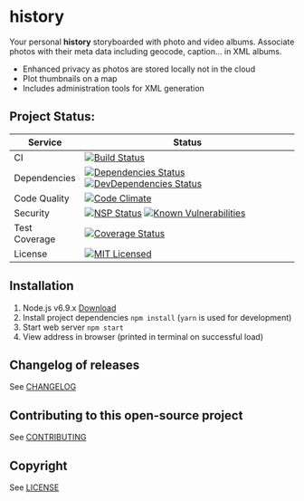 # history

Your personal **history** storyboarded with photo and video albums.  Associate photos with their meta data including geocode, caption... in XML albums.
* Enhanced privacy as photos are stored locally not in the cloud
* Plot thumbnails on a map
* Includes administration tools for XML generation

## Project Status:
| Service | Status |
|---|---|
| CI | [![Build Status](https://travis-ci.org/danactive/history.png?branch=master)](https://travis-ci.org/danactive/history) |
| Dependencies | [![Dependencies Status](https://david-dm.org/danactive/history.svg)](https://david-dm.org/danactive/history) [![DevDependencies Status](https://david-dm.org/danactive/history/dev-status.svg)](https://david-dm.org/danactive/history#info=devDependencies) |
| Code Quality | [![Code Climate](https://codeclimate.com/github/danactive/history/badges/gpa.svg)](https://codeclimate.com/github/danactive/history) |
| Security | [![NSP Status](https://nodesecurity.io/orgs/danactive/projects/86c4bdca-2365-43a7-b863-8dd4c21b021f/badge)](https://nodesecurity.io/orgs/danactive/projects/86c4bdca-2365-43a7-b863-8dd4c21b021f) [![Known Vulnerabilities](https://snyk.io/test/github/danactive/history/b164c5ba7cf68aab473cdb967caffe77ccfb0d22/badge.svg)](https://snyk.io/test/github/danactive/history/b164c5ba7cf68aab473cdb967caffe77ccfb0d22) |
| Test Coverage | [![Coverage Status](https://coveralls.io/repos/github/danactive/history/badge.svg)](https://coveralls.io/github/danactive/history) |
| License | [![MIT Licensed](http://img.shields.io/badge/license-MIT-blue.svg?style=flat-square)](http://opensource.org/licenses/MIT) |

## Installation
1. Node.js v6.9.x [Download](https://nodejs.org/)
1. Install project dependencies `npm install` (`yarn` is used for development)
1. Start web server `npm start`
1. View address in browser (printed in terminal on successful load)

## Changelog of releases
See [CHANGELOG](CHANGELOG.md)

## Contributing to this open-source project
See [CONTRIBUTING](CONTRIBUTING.md)

## Copyright
See [LICENSE](LICENSE)
